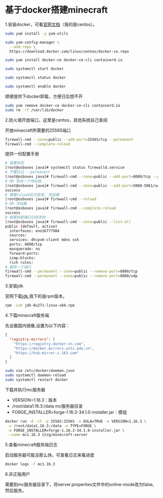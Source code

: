 # 基于docker搭建minecraft

1.安装docker，可看[官网文档](https://docs.docker.com/engine/install/centos/)（我的是centos）。

```sh
sudo yum install -y yum-utils

sudo yum-config-manager \
  --add-repo \
  https://download.docker.com/linux/centos/docker-ce.repo

sudo yum install docker-ce docker-ce-cli containerd.io

sudo systemctl start docker

sudo systemctl status docker

sudo systemctl enable docker
```

顺便提供下docker卸载，方便日后想不开

```sh
sudo yum remove docker-ce docker-ce-cli containerd.io
sudo rm -rf /var/lib/docker
```

2.防火墙开放端口，这里是centos，其他系统自己查阅

开放minecraft所需要的25565端口

```sh
firewall-cmd --zone=public --add-port=25565/tcp --permanent
firewall-cmd --complete-reload
```

提供一份配置手册

```sh
# 查看状态
[root@osboxes java]# systemctl status firewalld.service
# 不要忘记 --permanent
[root@osboxes java]# firewall-cmd --zone=public --add-port=8080/tcp --permanent
# OR 添加一个地址段
[root@osboxes java]# firewall-cmd --zone=public --add-port=5060-5061/udp --permanent
success
# 需要reload后才启用, 热加载
[root@osboxes java]# firewall-cmd --reload
# OR 冷加载
[root@osboxes java]# firewall-cmd --complete-reload
success
# 能看到新端口已经添加
[root@osboxes java]# firewall-cmd --zone=public --list-all
public (default, active)
  interfaces: eno16777984
  sources:
  services: dhcpv6-client mdns ssh
  ports: 8080/tcp
  masquerade: no
  forward-ports:
  icmp-blocks:
  rich rules:
# 删除一个端口
firewall-cmd --permanent --zone=public --remove-port=8080/tcp
firewall-cmd --permanent --zone=public --remove-port=8080/udp
```

3.安装jdk

官网下载[jdk](https://www.oracle.com/java/technologies/javase/javase-jdk8-downloads.html),我下的是rpm版本。

```sh
rpm -ivh jdk-8u271-linux-x64.rpm
```

4.下载minecraft服务端

先设置国内镜像,设置为以下内容：

```json
{
  "registry-mirrors": [
    "https://registry.docker-cn.com",
    "https://docker.mirrors.ustc.edu.cn",
    "https://hub-mirror.c.163.com"
  ]
}
```

```sh
sudo vim /etc/docker/daemon.json
sudo systemctl daemon-reload
sudo systemctl restart docker
```

下载并执行mc服务器

- VERSION=1.16.3：版本
- /root/data1.16.3:/data mc服务器目录
- FORGE_INSTALLER=forge-1.16.3-34.1.0-installer.jar：模组

```sh
docker run -d -it -p 25565:25565 -e EULA=TRUE -e VERSION=1.16.3 \
 -v /root/data1.16.3:/data -e TYPE=FORGE \
 -e FORGE_INSTALLER=forge-1.16.3-34.1.0-installer.jar \
 --name mc1.16.3 itzg/minecraft-server
```

5.查看minecraft服务端日志

启动服务器可能没那么快，可查看日志来看进度

```sh
docker logs -f mc1.16.3
```

6.非正版用户

需要到mc服务器目录下，将server.properties文件中的online-mode改为false,然后服务。
